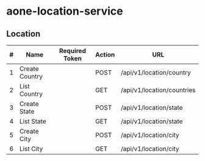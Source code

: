 # aone-location-service

## Location
| # | Name| Required Token | Action | URL|
|--|--|--|--|--|
| 1 | Create Country        |    |POST |/api/v1/location/country |
| 2 | List Country          |    |GET |/api/v1/location/countries |
| 3 | Create State          |    |POST |/api/v1/location/state |
| 4 | List State            |    |GET |/api/v1/location/state |
| 5 | Create City           |    |POST |/api/v1/location/city |
| 6 | List City             |    |GET |/api/v1/location/city |